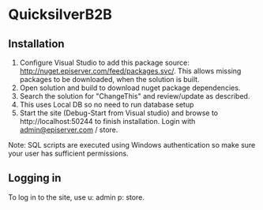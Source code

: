 # QuicksilverB2B
Installation
------------

1.  Configure Visual Studio to add this package source: http://nuget.episerver.com/feed/packages.svc/. This allows missing packages to be downloaded, when the solution is built.
2.  Open solution and build to download nuget package dependencies.
3.  Search the solution for "ChangeThis" and review/update as described.
4.  This uses Local DB so no need to run database setup  
5.  Start the site (Debug-Start from Visual studio) and browse to http://localhost:50244 to finish installation. Login with admin@episerver.com / store.

Note: SQL scripts are executed using Windows authentication so make sure your user has sufficient permissions.

Logging in
-------------
To log in to the site, use u: admin p: store.
